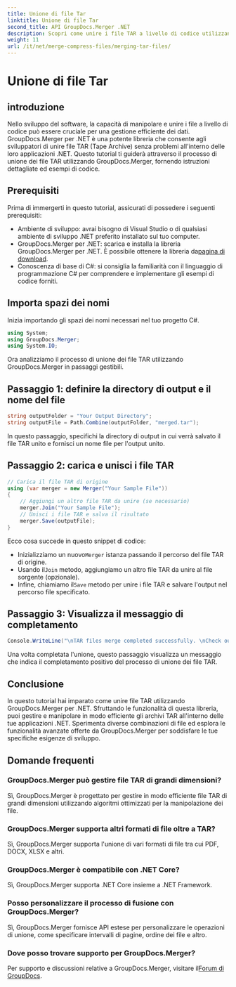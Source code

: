 ```yaml
---
title: Unione di file Tar
linktitle: Unione di file Tar
second_title: API GroupDocs.Merger .NET
description: Scopri come unire i file TAR a livello di codice utilizzando GroupDocs.Merger per .NET. Segui la nostra guida passo passo per gestire gli archivi TAR in modo efficiente.
weight: 11
url: /it/net/merge-compress-files/merging-tar-files/
---
```


# Unione di file Tar

## introduzione
Nello sviluppo del software, la capacità di manipolare e unire i file a livello di codice può essere cruciale per una gestione efficiente dei dati. GroupDocs.Merger per .NET è una potente libreria che consente agli sviluppatori di unire file TAR (Tape Archive) senza problemi all'interno delle loro applicazioni .NET. Questo tutorial ti guiderà attraverso il processo di unione dei file TAR utilizzando GroupDocs.Merger, fornendo istruzioni dettagliate ed esempi di codice.
## Prerequisiti
Prima di immergerti in questo tutorial, assicurati di possedere i seguenti prerequisiti:
- Ambiente di sviluppo: avrai bisogno di Visual Studio o di qualsiasi ambiente di sviluppo .NET preferito installato sul tuo computer.
-  GroupDocs.Merger per .NET: scarica e installa la libreria GroupDocs.Merger per .NET. È possibile ottenere la libreria da[pagina di download](https://releases.groupdocs.com/merger/net/).
- Conoscenza di base di C#: si consiglia la familiarità con il linguaggio di programmazione C# per comprendere e implementare gli esempi di codice forniti.

## Importa spazi dei nomi
Inizia importando gli spazi dei nomi necessari nel tuo progetto C#.

```csharp
using System; 
using GroupDocs.Merger;
using System.IO;
```

Ora analizziamo il processo di unione dei file TAR utilizzando GroupDocs.Merger in passaggi gestibili.
## Passaggio 1: definire la directory di output e il nome del file
```csharp
string outputFolder = "Your Output Directory";
string outputFile = Path.Combine(outputFolder, "merged.tar");
```
In questo passaggio, specifichi la directory di output in cui verrà salvato il file TAR unito e fornisci un nome file per l'output unito.
## Passaggio 2: carica e unisci i file TAR
```csharp
// Carica il file TAR di origine
using (var merger = new Merger("Your Sample File"))
{
    // Aggiungi un altro file TAR da unire (se necessario)
    merger.Join("Your Sample File");
    // Unisci i file TAR e salva il risultato
    merger.Save(outputFile);
}
```
Ecco cosa succede in questo snippet di codice:
-  Inizializziamo un nuovo`Merger` istanza passando il percorso del file TAR di origine.
-  Usando il`Join` metodo, aggiungiamo un altro file TAR da unire al file sorgente (opzionale).
-  Infine, chiamiamo il`Save` metodo per unire i file TAR e salvare l'output nel percorso file specificato.
## Passaggio 3: Visualizza il messaggio di completamento
```csharp
Console.WriteLine("\nTAR files merge completed successfully. \nCheck output in {0}", outputFolder);
```
Una volta completata l'unione, questo passaggio visualizza un messaggio che indica il completamento positivo del processo di unione dei file TAR.

## Conclusione
In questo tutorial hai imparato come unire file TAR utilizzando GroupDocs.Merger per .NET. Sfruttando le funzionalità di questa libreria, puoi gestire e manipolare in modo efficiente gli archivi TAR all'interno delle tue applicazioni .NET. Sperimenta diverse combinazioni di file ed esplora le funzionalità avanzate offerte da GroupDocs.Merger per soddisfare le tue specifiche esigenze di sviluppo.

## Domande frequenti
### GroupDocs.Merger può gestire file TAR di grandi dimensioni?
Sì, GroupDocs.Merger è progettato per gestire in modo efficiente file TAR di grandi dimensioni utilizzando algoritmi ottimizzati per la manipolazione dei file.
### GroupDocs.Merger supporta altri formati di file oltre a TAR?
Sì, GroupDocs.Merger supporta l'unione di vari formati di file tra cui PDF, DOCX, XLSX e altri.
### GroupDocs.Merger è compatibile con .NET Core?
Sì, GroupDocs.Merger supporta .NET Core insieme a .NET Framework.
### Posso personalizzare il processo di fusione con GroupDocs.Merger?
Sì, GroupDocs.Merger fornisce API estese per personalizzare le operazioni di unione, come specificare intervalli di pagine, ordine dei file e altro.
### Dove posso trovare supporto per GroupDocs.Merger?
 Per supporto e discussioni relative a GroupDocs.Merger, visitare il[Forum di GroupDocs](https://forum.groupdocs.com/c/merger/32).